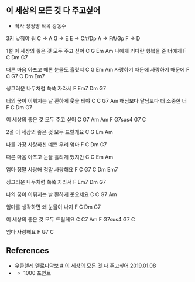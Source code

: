 ## 이 세상의 모든 것 다 주고싶어
* 작사 정정명 작곡 강동수

3키 낮춰야 됨
C -> A
G -> E
E -> C#/Dp
A -> F#/Gp
F -> D

1절
이 세상의 좋은 것 모두 주고 싶어
C G Em Am
나에게 커다란 행복을 준 너에게
F C Dm G7

때론 마음 아프고 때론 눈물도 흘렸지
C G Em Am
사랑하기 때문에 사랑하기 때문에
F C G7 C
Dm Em7

싱그러운 나무처럼 쑥쑥 자라서
F Em7 Dm G7

너의 꿈이 이뤄지는 날 환하게 웃을 테야
C C G7 Am
해님보다 달님보다 더 소중한 너
F C Dm G7

이 세상의 좋은 것 모두 주고 싶어
C G7 Am Am F G7sus4 G7 C

2절
이 세상의 좋은 것 모두 드릴게요
C G Em Am

나를 가장 사랑하신 예쁜 우리 엄마
F C Dm G7

때론 마음 아프고 눈물 흘리게 했지만
C G Em Am

엄마 정말 사랑해 정말 사랑해요
F C G7 C
Dm Em7

싱그러운 나무처럼 쑥쑥 자라서
F Em7 Dm G7

나의 꿈이 이뤄지는 날 환하게 웃으세요
C C G7 Am

엄마를 생각하면 왜 눈물이 나지
F C Dm G7

이 세상의 좋은 것 모두 드릴게요
C C7 Am F G7sus4 G7 C

엄마 사랑해요
F G7 C

## References
* [우쿨렐레 멜로디악보 # 이 세상의 모든 것 다 주고싶어 2019.01.08](https://blog.naver.com/ukulscore/221437215641)
* [](http://ukulscore.com/bbs/board.php?bo_table=score&wr_id=3888)
  * 1000 포인트
